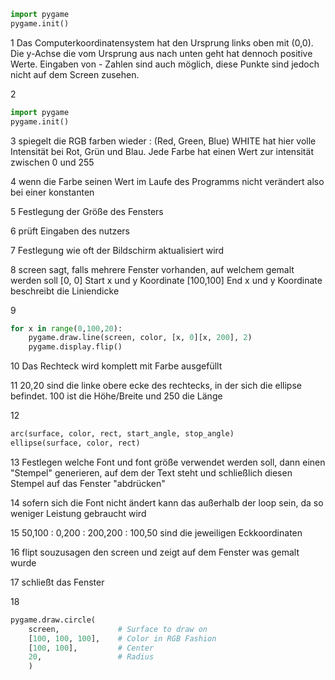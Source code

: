````python
import pygame
pygame.init()
````
1 Das Computerkoordinatensystem hat den Ursprung links oben mit (0,0). Die y-Achse die vom Ursprung aus nach unten geht hat dennoch positive Werte.
Eingaben von - Zahlen sind auch möglich, diese Punkte sind jedoch nicht auf dem Screen zusehen.

2 
````python
import pygame
pygame.init()
````
3 spiegelt die RGB farben wieder : (Red, Green, Blue) WHITE hat hier volle Intensität bei Rot, Grün und Blau. Jede Farbe hat einen Wert zur intensität zwischen 0 und 255

4 wenn die Farbe seinen Wert im Laufe des Programms nicht verändert also bei einer konstanten

5 Festlegung der Größe des Fensters

6 prüft Eingaben des nutzers

7 Festlegung wie oft der Bildschirm aktualisiert wird

8 screen sagt, falls mehrere Fenster vorhanden, auf welchem gemalt werden soll
    [0, 0] Start x und y Koordinate [100,100] End x und y Koordinate
    beschreibt die Liniendicke

9
````python
for x in range(0,100,20):
    pygame.draw.line(screen, color, [x, 0][x, 200], 2)
    pygame.display.flip()
````

10 Das Rechteck wird komplett mit Farbe ausgefüllt

11 20,20 sind die linke obere  ecke des rechtecks, in der sich die ellipse befindet.
    100 ist die Höhe/Breite und 250 die Länge

12
````python
arc(surface, color, rect, start_angle, stop_angle)
ellipse(surface, color, rect)
````
13 Festlegen welche Font und font größe verwendet werden soll, dann einen "Stempel"
    generieren, auf dem der Text steht und schließlich diesen Stempel auf das Fenster "abdrücken"

14 sofern sich die Font nicht ändert kann das außerhalb der loop sein, da so weniger Leistung gebraucht wird

15 50,100 : 0,200 : 200,200 : 100,50 sind die jeweiligen Eckkoordinaten

16 flipt souzusagen den screen und zeigt auf dem Fenster was gemalt wurde

17 schließt das Fenster

18
````python
pygame.draw.circle(
    screen,             # Surface to draw on
    [100, 100, 100],    # Color in RGB Fashion
    [100, 100],         # Center
    20,                 # Radius
    )
````
